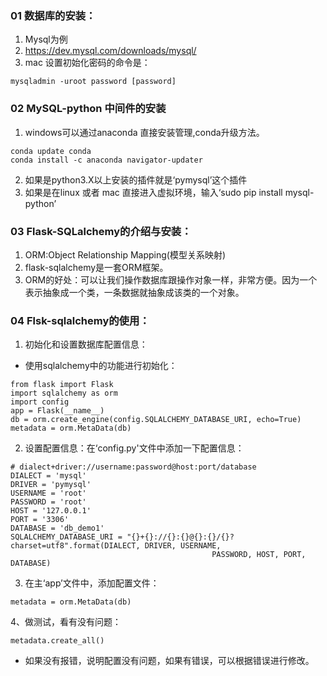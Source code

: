 ### 01 数据库的安装：
1. Mysql为例
2. https://dev.mysql.com/downloads/mysql/
3. mac 设置初始化密码的命令是：
```
mysqladmin -uroot password [password]
```

### 02 MySQL-python 中间件的安装
1. windows可以通过anaconda 直接安装管理,conda升级方法。
```
conda update conda
conda install -c anaconda navigator-updater 
```
2. 如果是python3.X以上安装的插件就是‘pymysql’这个插件
3. 如果是在linux 或者 mac 直接进入虚拟环境，输入‘sudo pip install mysql-python’

###  03 Flask-SQLalchemy的介绍与安装：
1. ORM:Object Relationship Mapping(模型关系映射)
2. flask-sqlalchemy是一套ORM框架。
3. ORM的好处：可以让我们操作数据库跟操作对象一样，非常方便。因为一个表示抽象成一个类，一条数据就抽象成该类的一个对象。

### 04 Flsk-sqlalchemy的使用：
1. 初始化和设置数据库配置信息：
* 使用sqlalchemy中的功能进行初始化：
```
from flask import Flask
import sqlalchemy as orm
import config
app = Flask(__name__)
db = orm.create_engine(config.SQLALCHEMY_DATABASE_URI, echo=True)
metadata = orm.MetaData(db)
```
2. 设置配置信息：在‘config.py'文件中添加一下配置信息：
```
# dialect+driver://username:password@host:port/database
DIALECT = 'mysql'
DRIVER = 'pymysql'
USERNAME = 'root'
PASSWORD = 'root'
HOST = '127.0.0.1'
PORT = '3306'
DATABASE = 'db_demo1'
SQLALCHEMY_DATABASE_URI = "{}+{}://{}:{}@{}:{}/{}?charset=utf8".format(DIALECT, DRIVER, USERNAME,
                                             PASSWORD, HOST, PORT, DATABASE)
```
3. 在主‘app’文件中，添加配置文件：
```
metadata = orm.MetaData(db)
```
4、做测试，看有没有问题：
```
metadata.create_all()
```
* 如果没有报错，说明配置没有问题，如果有错误，可以根据错误进行修改。
